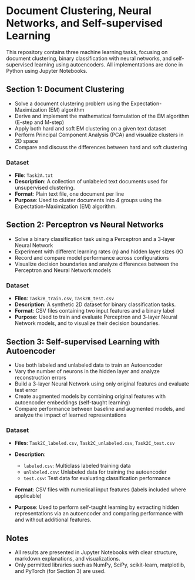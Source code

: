 # Document Clustering, Neural Networks, and Self-supervised Learning

This repository contains three machine learning tasks, focusing on document clustering, binary classification with neural networks, and self-supervised learning using autoencoders. All implementations are done in Python using Jupyter Notebooks.

## Section 1: Document Clustering

* Solve a document clustering problem using the Expectation-Maximization (EM) algorithm
* Derive and implement the mathematical formulation of the EM algorithm (E-step and M-step)
* Apply both hard and soft EM clustering on a given text dataset
* Perform Principal Component Analysis (PCA) and visualize clusters in 2D space
* Compare and discuss the differences between hard and soft clustering

### Dataset

* **File**: `Task2A.txt`
* **Description**: A collection of unlabeled text documents used for unsupervised clustering.
* **Format**: Plain text file, one document per line
* **Purpose**: Used to cluster documents into 4 groups using the Expectation-Maximization (EM) algorithm.

## Section 2: Perceptron vs Neural Networks

* Solve a binary classification task using a Perceptron and a 3-layer Neural Network
* Experiment with different learning rates (η) and hidden layer sizes (K)
* Record and compare model performance across configurations
* Visualize decision boundaries and analyze differences between the Perceptron and Neural Network models

### Dataset

* **Files**: `Task2B_train.csv`, `Task2B_test.csv`
* **Description**: A synthetic 2D dataset for binary classification tasks.
* **Format**: CSV files containing two input features and a binary label
* **Purpose**: Used to train and evaluate Perceptron and 3-layer Neural Network models, and to visualize their decision boundaries.

## Section 3: Self-supervised Learning with Autoencoder

* Use both labeled and unlabeled data to train an Autoencoder
* Vary the number of neurons in the hidden layer and analyze reconstruction errors
* Build a 3-layer Neural Network using only original features and evaluate test error
* Create augmented models by combining original features with autoencoder embeddings (self-taught learning)
* Compare performance between baseline and augmented models, and analyze the impact of learned representations

### Dataset

* **Files**: `Task2C_labeled.csv`, `Task2C_unlabeled.csv`, `Task2C_test.csv`
* **Description**:

  * `labeled.csv`: Multiclass labeled training data
  * `unlabeled.csv`: Unlabeled data for training the autoencoder
  * `test.csv`: Test data for evaluating classification performance
* **Format**: CSV files with numerical input features (labels included where applicable)
* **Purpose**: Used to perform self-taught learning by extracting hidden representations via an autoencoder and comparing performance with and without additional features.

## Notes

* All results are presented in Jupyter Notebooks with clear structure, markdown explanations, and visualizations.
* Only permitted libraries such as NumPy, SciPy, scikit-learn, matplotlib, and PyTorch (for Section 3) are used.


